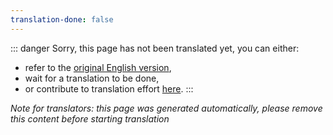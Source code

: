 ```yaml
---
translation-done: false
---
```

::: danger
Sorry, this page has not been translated yet, you can either:
- refer to the [original English version](<..\..\..\fr\mapping\mapping-credits.md>),
- wait for a translation to be done,
- or contribute to translation effort [here](https://github.com/bsmg/wiki).
:::

_Note for translators: this page was generated automatically, please remove this content before starting translation_
